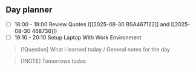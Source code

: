 ## Day planner

- [ ] 18:00 - 19:00 Review Quotes ([[2025-08-30 BSA467122]] and [[2025-08-30 468736]])
- [ ] 19:10 - 20:10 Setup Laptop With Work Environment

> [!Question] What i learned today / General notes for the day

> [!NOTE] Tomorrows todos
